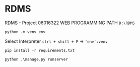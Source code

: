 # RDMS
RDMS - Project 06016322 WEB PROGRAMMING
PATH `D:\RDMS`
```
python -m venv env
```
Select Interpreter ``ctrl + shift + P`` -> `'env':venv`
```
pip install -r requirements.txt
```
```
python .\manage.py runserver
```
